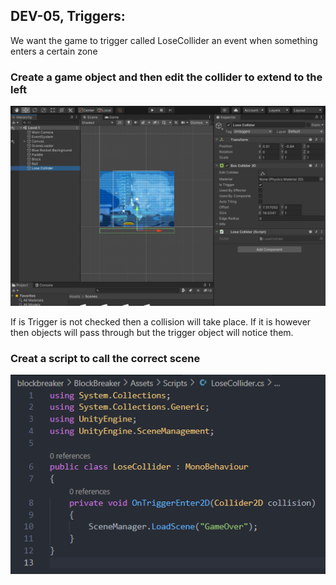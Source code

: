 ## DEV-05, Triggers:
We want the game to trigger called LoseCollider an event when something enters a certain zone

### Create a game object and then edit the collider to extend to the left
![](../images/DEV-05-A.png)

If is Trigger is not checked then a collision will take place. If it is however then objects will pass through but the trigger object will notice them.

### Creat a script to call the correct scene
![](../images/DEV-05-B.png)